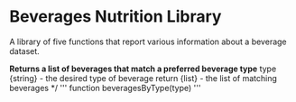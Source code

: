 # **Beverages Nutrition Library**
A library of five functions that report various information about a beverage dataset.

**Returns a list of beverages that match a preferred beverage type**
type {string} - the desired type of beverage
return {list} - the list of matching beverages
*/
'''
function beveragesByType(type)
'''

